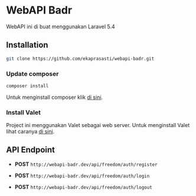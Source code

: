 # WebAPI Badr

WebAPI ini di buat menggunakan Laravel 5.4

## Installation

```bash
git clone https://github.com/ekaprasasti/webapi-badr.git 
```

### Update composer

```bash
composer install 
```

Untuk menginstall composer klik [di sini](https://laravel.com/docs/5.4/installation).

### Install Valet

Project ini menggunakan Valet sebagai web server. Untuk menginstall Valet lihat caranya [di sini](https://laravel.com/docs/5.4/valet).

## API Endpoint

- **POST** `http://webapi-badr.dev/api/freedom/auth/register`

- **POST** `http://webapi-badr.dev/api/freedom/auth/login`

- **POST** `http://webapi-badr.dev/api/freedom/auth/logout`
